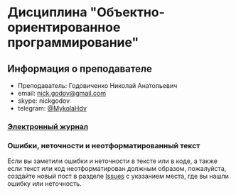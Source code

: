 # Дисциплина "Объектно-ориентированное программирование"

## Информация о преподавателе
- Преподаватель: Годовиченко Николай Анатольевич
- email: nick.godov@gmail.com
- skype: nickgodov
- telegram: [@MykolaHdv](https://t.me/MykolaHdv)

### [Электронный журнал](http://opu.ua)

### Ошибки, неточности и неотформатированный текст

Если вы заметили ошибки и неточности в тексте или в коде, а также если текст или код неотформатирован должным образом, пожалуйста, создайте новый пост в разделе [Issues](https://github.com/MykolaHodovychenko/oop/issues) с указанием места, где вы нашли ошибку или неточность.
